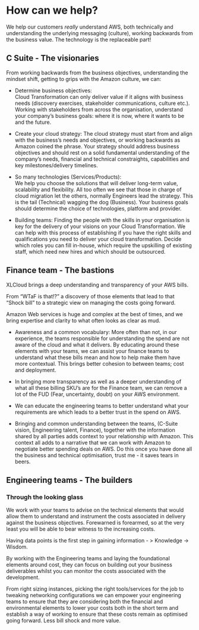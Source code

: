 # How can we help?

We help our customers *really* understand AWS, both technically and understanding the underlying messaging (culture),  working backwards from the business value. The technology is the replaceable part! 

## C Suite - The visionaries

From working backwards from the business objectives, understanding the mindset shift, getting to grips with the Amazon culture, we can:

* Determine business objectives:  
    Cloud Transformation can only deliver value if it aligns with business needs (discovery exercises, stakeholder communications, culture etc.). Working with stakeholders from across the organisation, understand your company’s business goals: where it is now, where it wants to be and the future.

* Create your cloud strategy: 
    The cloud strategy must start from and align with the business’s needs and objectives, or working backwards as Amazon coined the phrase. Your strategy should address business objectives and should rest on a solid fundamental understanding of the company’s needs, financial and technical constraights, capabilities and key milestones/delivery timelines.
 
* So many technologies (Services/Products):  
    We help you choose the solutions that will deliver long-term value, scalability and flexibility. All too often we see that those in charge of cloud migration let the others, normally Engineers lead the strategy. This is the tail (Technical) wagging the dog (Business). Your business goals should determine the choice of technologies, platform and provider. 

* Building teams: 
    Finding the people with the skills in your organisation is key for the delivery of your visions on your Cloud Transformation.  We can help with this process of establishing if you have the right skills and qualifications you need to deliver your cloud transformation. Decide which roles you can fill in-house, which require the upskilling of existing staff, which need new hires and which should be outsourced.

## Finance team  - The bastions

XLCloud brings a deep understanding and transparency of your AWS bills. 

From “WTaF is that!?” a discovery of those elements that lead to that “Shock bill” to a strategic view on managing the costs going forward. 

Amazon Web services is huge and complex at the best of times, and we bring expertise and clarity to what often looks as clear as mud. 

* Awareness and a common vocabulary:
    More often than not, in our experience, the teams responsible for understanding the spend are not aware of the cloud and what it delivers. By educating around these elements with your teams, we can assist your finance teams to understand what these bills mean and how to help make them have more contextual. This brings better cohesion to between teams; cost and deployment. 

* In bringing more transparency as well as a deeper understanding of what all these billing SKU’s are for the Finance team, we can remove a lot of the FUD (Fear, uncertainty, doubt) on your AWS environment. 
* We can educate the engineering teams to better understand what your requirements are which leads to a better trust in the spend on AWS. 

* Bringing and common understanding between the teams, (C-Suite vision, Engineering talent, Finance),  together with the information shared by all parties adds context to your relationship with Amazon. This context all adds to a narrative that we can work with Amazon to negotiate better spending deals on AWS. Do this once you have done all the business and technical optimisation, trust me - it saves tears in beers.

## Engineering teams - The builders

### Through the looking glass 

We work with your teams to advise on the technical elements that would allow them to understand and instrument the costs associated in delivery against the business objectives. Forewarned is forearmed, so at the very least you will be able to bear witness to the increasing costs. 

Having data points is the first step in gaining information - > Knowledge -> Wisdom.  

By working with the Engineering teams and laying the foundational elements around cost, they can focus on building out your business deliverables whilst you can monitor the costs associated with the development. 

From right sizing instances, picking the right tools/services for the job to tweaking networking configurations we can empower your engineering teams to ensure that they are considering both the financial and environmental elements to lower your costs both in the short term and establish a way of working to ensure that these costs remain as optimised going forward. Less bill shock and more value.